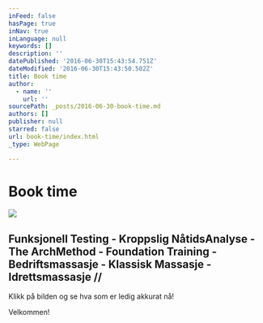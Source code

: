 ```yaml
---
inFeed: false
hasPage: true
inNav: true
inLanguage: null
keywords: []
description: ''
datePublished: '2016-06-30T15:43:54.751Z'
dateModified: '2016-06-30T15:43:50.502Z'
title: Book time
author:
  - name: ''
    url: ''
sourcePath: _posts/2016-06-30-book-time.md
authors: []
publisher: null
starred: false
url: book-time/index.html
_type: WebPage

---
```

# Book time
![](https://the-grid-user-content.s3-us-west-2.amazonaws.com/fe74f5e7-0ac1-4f4a-86a4-5c7d72a63fb4.jpg)

## Funksjonell Testing - Kroppslig NåtidsAnalyse - The ArchMethod - Foundation Training - Bedriftsmassasje - Klassisk Massasje - Idrettsmassasje // 

Klikk på bilden og se hva som er ledig akkurat nå!

Velkommen!